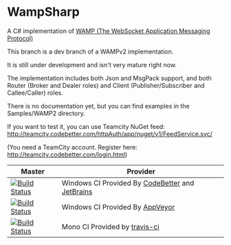 WampSharp
=========


A C# implementation of [WAMP (The WebSocket Application Messaging Protocol)][WampLink]

This branch is a dev branch of a WAMPv2 implementation.

It is still under development and isn't very mature right now.

The implementation includes both Json and MsgPack support, and both Router (Broker and Dealer roles) and Client (Publisher/Subscriber and Callee/Caller) roles.

There is no documentation yet, but you can find examples in the Samples/WAMP2 directory.

If you want to test it, you can use Teamcity NuGet feed:
http://teamcity.codebetter.com/httpAuth/app/nuget/v1/FeedService.svc/

(You need a TeamCity account. Register here: http://teamcity.codebetter.com/login.html)

Master | Provider
------ | --------
[![Build Status][WinImgMaster]][WinLinkMaster] | Windows CI Provided By [CodeBetter][] and [JetBrains][] 
[![Build Status][AppVeyorImgMaster]][AppVeyorLinkMaster] | Windows CI Provided By [AppVeyor][]
[![Build Status][MonoImgMaster]][MonoLinkMaster] | Mono CI Provided by [travis-ci][] 

[WampLink]:http://wamp.ws

[WinImgMaster]:http://teamcity.codebetter.com/app/rest/builds/buildType:\(id:bt1199\)/statusIcon
[WinLinkMaster]:http://teamcity.codebetter.com/viewLog.html?buildTypeId=bt1199&buildId=lastFinished&guest=1
[MonoImgMaster]:https://travis-ci.org/Code-Sharp/WampSharp.png?branch=wampv2
[MonoLinkMaster]:https://travis-ci.org/Code-Sharp/WampSharp
[AppVeyorLinkMaster]:https://ci.appveyor.com/project/darkl/wampsharp-759
[AppVeyorImgMaster]:https://ci.appveyor.com/api/projects/status/7winrk0b1x8imi0r

[JetBrains]:http://www.jetbrains.com/
[CodeBetter]:http://codebetter.com/
[travis-ci]:https://travis-ci.org/
[AppVeyor]:http://www.appveyor.com/

